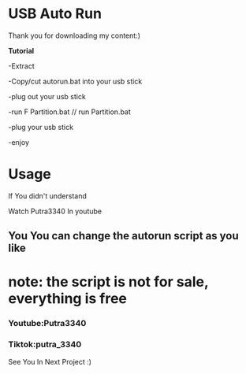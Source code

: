 # USB Auto Run
Thank you for downloading my content:)

<b>Tutorial</b>

-Extract

-Copy/cut autorun.bat into your usb stick

-plug out your usb stick

-run F Partition.bat  // run Partition.bat

-plug your usb stick

-enjoy

<h1>Usage</h1>

If You didn't understand

Watch Putra3340 In youtube



<h2>You You can change the autorun script as you like</h2>

<h1>note: the script is not for sale, everything is free</h1>

<h3>Youtube:Putra3340</h3>

<h3>Tiktok:putra_3340</h3

<h1>See You In Next Project :)</h1>
